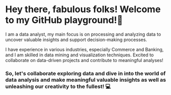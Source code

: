 # Hey there, fabulous folks! Welcome to my GitHub playground!👋


I am a data analyst, my main focus is on processing and analyzing data to uncover valuable insights and support decision-making processes. 

I have experience in various industries, especially Commerce and Banking, and I am skilled in data mining and visualization techniques. 
Excited to collaborate on data-driven projects and contribute to meaningful analyses!

### ******So, let's collaborate exploring data and dive in into the world of data analysis and make meaningful valuable insights as well as unleashing our creativity to the fullest! 💻****** 



